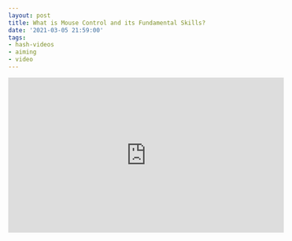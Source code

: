```yaml
---
layout: post
title: What is Mouse Control and its Fundamental Skills?
date: '2021-03-05 21:59:00'
tags:
- hash-videos
- aiming
- video
---
```


<iframe width="560" height="315" src="https://www.youtube-nocookie.com/embed/V_pQtmlmiAU" title="YouTube video player" frameborder="0" allow="accelerometer; autoplay; clipboard-write; encrypted-media; gyroscope; picture-in-picture" allowfullscreen></iframe><!--kg-card-end: html-->